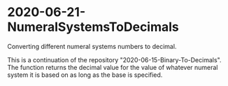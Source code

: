 # 2020-06-21-NumeralSystemsToDecimals
Converting different numeral systems numbers to decimal.

This is a continuation of the repository "2020-06-15-Binary-To-Decimals". The function returns the decimal value for the value of whatever numeral system it is based on as long as the base is specified.
